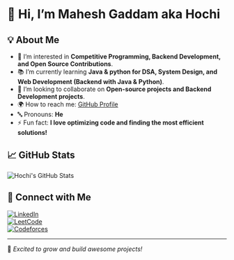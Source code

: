 # 👋 Hi, I’m Mahesh Gaddam aka Hochi

## 💡 About Me
- 🔭 I’m interested in **Competitive Programming, Backend Development, and Open Source Contributions**.
- 📚 I’m currently learning **Java & python for DSA, System Design, and Web Development (Backend with Java & Python)**.
- 🤝 I’m looking to collaborate on **Open-source projects and Backend Development projects**.
- 🌍 How to reach me: [GitHub Profile](https://github.com/hochi800)
- 🔤 Pronouns: **He**
- ⚡ Fun fact: **I love optimizing code and finding the most efficient solutions!**
  
## 📈 GitHub Stats
![Hochi's GitHub Stats](https://github-readme-stats.vercel.app/api?username=hochi800&show_icons=true&theme=dark)

## 🔗 Connect with Me
[![LinkedIn](https://img.shields.io/badge/LinkedIn-0A66C2?style=for-the-badge&logo=linkedin&logoColor=white)](YOUR_LINKEDIN_URL)  
[![LeetCode](https://img.shields.io/badge/LeetCode-FFA116?style=for-the-badge&logo=leetcode&logoColor=white)](https://leetcode.com/YOUR_USERNAME)  
[![Codeforces](https://img.shields.io/badge/Codeforces-1F8ACB?style=for-the-badge&logo=codeforces&logoColor=white)](https://codeforces.com/profile/YOUR_USERNAME)

---
🚀 *Excited to grow and build awesome projects!*  
